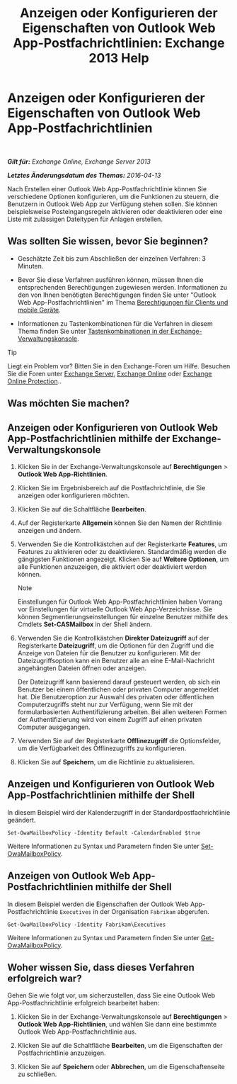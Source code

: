 ﻿---
title: 'Anzeigen oder Konfigurieren der Eigenschaften von Outlook Web App-Postfachrichtlinien: Exchange 2013 Help'
TOCTitle: Anzeigen oder Konfigurieren der Eigenschaften von Outlook Web App-Postfachrichtlinien
ms:assetid: be012ffe-8fdb-4fb7-aebd-78b3a55593fa
ms:mtpsurl: https://technet.microsoft.com/de-de/library/Dd351097(v=EXCHG.150)
ms:contentKeyID: 50476598
ms.date: 04/24/2018
mtps_version: v=EXCHG.150
ms.translationtype: HT
---

# Anzeigen oder Konfigurieren der Eigenschaften von Outlook Web App-Postfachrichtlinien

 

_**Gilt für:** Exchange Online, Exchange Server 2013_

_**Letztes Änderungsdatum des Themas:** 2016-04-13_

Nach Erstellen einer Outlook Web App-Postfachrichtlinie können Sie verschiedene Optionen konfigurieren, um die Funktionen zu steuern, die Benutzern in Outlook Web App zur Verfügung stehen sollen. Sie können beispielsweise Posteingangsregeln aktivieren oder deaktivieren oder eine Liste mit zulässigen Dateitypen für Anlagen erstellen.

## Was sollten Sie wissen, bevor Sie beginnen?

  - Geschätzte Zeit bis zum Abschließen der einzelnen Verfahren: 3 Minuten.

  - Bevor Sie diese Verfahren ausführen können, müssen Ihnen die entsprechenden Berechtigungen zugewiesen werden. Informationen zu den von Ihnen benötigten Berechtigungen finden Sie unter "Outlook Web App-Postfachrichtlinien" im Thema [Berechtigungen für Clients und mobile Geräte](clients-and-mobile-devices-permissions-exchange-2013-help.md).

  - Informationen zu Tastenkombinationen für die Verfahren in diesem Thema finden Sie unter [Tastenkombinationen in der Exchange-Verwaltungskonsole](keyboard-shortcuts-in-the-exchange-admin-center-exchange-online-protection-help.md).


> [!TIP]
> Liegt ein Problem vor? Bitten Sie in den Exchange-Foren um Hilfe. Besuchen Sie die Foren unter <A href="https://go.microsoft.com/fwlink/p/?linkid=60612">Exchange Server</A>, <A href="https://go.microsoft.com/fwlink/p/?linkid=267542">Exchange Online</A> oder <A href="https://go.microsoft.com/fwlink/p/?linkid=285351">Exchange Online Protection</A>..



## Was möchten Sie machen?

## Anzeigen oder Konfigurieren von Outlook Web App-Postfachrichtlinien mithilfe der Exchange-Verwaltungskonsole

1.  Klicken Sie in der Exchange-Verwaltungskonsole auf **Berechtigungen** \> **Outlook Web App-Richtlinien**.

2.  Klicken Sie im Ergebnisbereich auf die Postfachrichtlinie, die Sie anzeigen oder konfigurieren möchten.

3.  Klicken Sie auf die Schaltfläche **Bearbeiten**.

4.  Auf der Registerkarte **Allgemein** können Sie den Namen der Richtlinie anzeigen und ändern.

5.  Verwenden Sie die Kontrollkästchen auf der Registerkarte **Features**, um Features zu aktivieren oder zu deaktivieren. Standardmäßig werden die gängigsten Funktionen angezeigt. Klicken Sie auf **Weitere Optionen**, um alle Funktionen anzuzeigen, die aktiviert oder deaktiviert werden können.
    

    > [!NOTE]
    > Einstellungen für Outlook Web App-Postfachrichtlinien haben Vorrang vor Einstellungen für virtuelle Outlook Web App-Verzeichnisse. Sie können Segmentierungseinstellungen für einzelne Benutzer mithilfe des Cmdlets <STRONG>Set-CASMailbox</STRONG> in der Shell ändern.



6.  Verwenden Sie die Kontrollkästchen **Direkter Dateizugriff** auf der Registerkarte **Dateizugriff**, um die Optionen für den Zugriff und die Anzeige von Dateien für die Benutzer zu konfigurieren. Mit der Dateizugriffsoption kann ein Benutzer alle an eine E-Mail-Nachricht angehängten Dateien öffnen oder anzeigen.
    
    Der Dateizugriff kann basierend darauf gesteuert werden, ob sich ein Benutzer bei einem öffentlichen oder privaten Computer angemeldet hat. Die Benutzeroption zur Auswahl des privaten oder öffentlichen Computerzugriffs steht nur zur Verfügung, wenn Sie mit der formularbasierten Authentifizierung arbeiten. Bei allen weiteren Formen der Authentifizierung wird von einem Zugriff auf einen privaten Computer ausgegangen.

7.  Verwenden Sie auf der Registerkarte **Offlinezugriff** die Optionsfelder, um die Verfügbarkeit des Offlinezugriffs zu konfigurieren.

8.  Klicken Sie auf **Speichern**, um die Richtlinie zu aktualisieren.

## Anzeigen und Konfigurieren von Outlook Web App-Postfachrichtlinien mithilfe der Shell

In diesem Beispiel wird der Kalenderzugriff in der Standardpostfachrichtlinie geändert.

    Set-OwaMailboxPolicy -Identity Default -CalendarEnabled $true

Weitere Informationen zu Syntax und Parametern finden Sie unter [Set-OwaMailboxPolicy](https://technet.microsoft.com/de-de/library/dd297989\(v=exchg.150\)).

## Anzeigen von Outlook Web App-Postfachrichtlinien mithilfe der Shell

In diesem Beispiel werden die Eigenschaften der Outlook Web App-Postfachrichtlinie `Executives` in der Organisation `Fabrikam` abgerufen.

    Get-OwaMailboxPolicy -Identity Fabrikam\Executives

Weitere Informationen zu Syntax und Parametern finden Sie unter [Get-OwaMailboxPolicy](https://technet.microsoft.com/de-de/library/dd351095\(v=exchg.150\)).

## Woher wissen Sie, dass dieses Verfahren erfolgreich war?

Gehen Sie wie folgt vor, um sicherzustellen, dass Sie eine Outlook Web App-Postfachrichtlinie erfolgreich bearbeitet haben:

1.  Klicken Sie in der Exchange-Verwaltungskonsole auf **Berechtigungen** \> **Outlook Web App-Richtlinien**, und wählen Sie dann eine bestimmte Outlook Web App-Postfachrichtlinie aus.

2.  Klicken Sie auf die Schaltfläche **Bearbeiten**, um die Eigenschaften der Postfachrichtlinie anzuzeigen.

3.  Klicken Sie auf **Speichern** oder **Abbrechen**, um die Eigenschaftenseite zu schließen.


